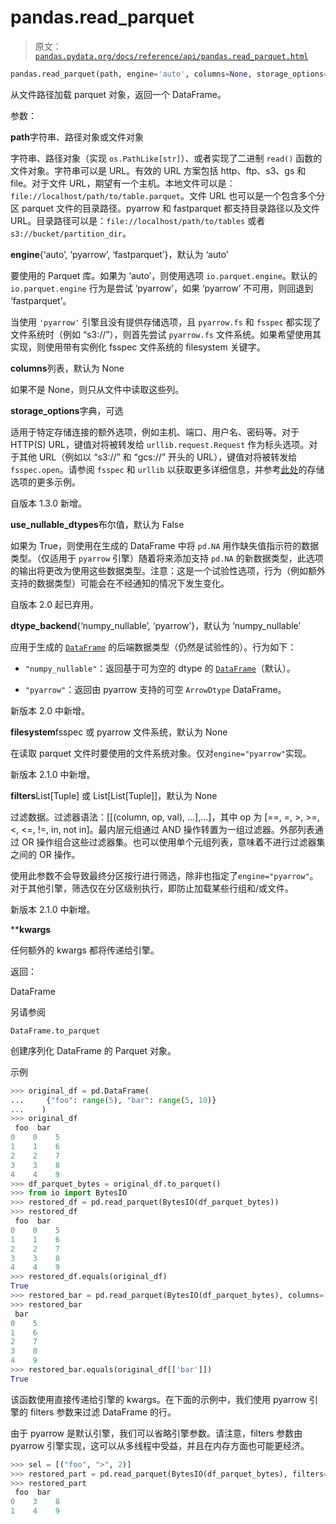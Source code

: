 # pandas.read_parquet

> 原文：[`pandas.pydata.org/docs/reference/api/pandas.read_parquet.html`](https://pandas.pydata.org/docs/reference/api/pandas.read_parquet.html)

```py
pandas.read_parquet(path, engine='auto', columns=None, storage_options=None, use_nullable_dtypes=_NoDefault.no_default, dtype_backend=_NoDefault.no_default, filesystem=None, filters=None, **kwargs)
```

从文件路径加载 parquet 对象，返回一个 DataFrame。

参数：

**path**字符串、路径对象或文件对象

字符串、路径对象（实现 `os.PathLike[str]`）、或者实现了二进制 `read()` 函数的文件对象。字符串可以是 URL。有效的 URL 方案包括 http、ftp、s3、gs 和 file。对于文件 URL，期望有一个主机。本地文件可以是：`file://localhost/path/to/table.parquet`。文件 URL 也可以是一个包含多个分区 parquet 文件的目录路径。pyarrow 和 fastparquet 都支持目录路径以及文件 URL。目录路径可以是：`file://localhost/path/to/tables` 或者 `s3://bucket/partition_dir`。

**engine**{‘auto’, ‘pyarrow’, ‘fastparquet’}，默认为 ‘auto’

要使用的 Parquet 库。如果为 ‘auto’，则使用选项 `io.parquet.engine`。默认的 `io.parquet.engine` 行为是尝试 ‘pyarrow’，如果 ‘pyarrow’ 不可用，则回退到 ‘fastparquet’。

当使用 `'pyarrow'` 引擎且没有提供存储选项，且 `pyarrow.fs` 和 `fsspec` 都实现了文件系统时（例如 “s3://”），则首先尝试 `pyarrow.fs` 文件系统。如果希望使用其实现，则使用带有实例化 fsspec 文件系统的 filesystem 关键字。

**columns**列表，默认为 None

如果不是 None，则只从文件中读取这些列。

**storage_options**字典，可选

适用于特定存储连接的额外选项，例如主机、端口、用户名、密码等。对于 HTTP(S) URL，键值对将被转发给 `urllib.request.Request` 作为标头选项。对于其他 URL（例如以 “s3://” 和 “gcs://” 开头的 URL），键值对将被转发给 `fsspec.open`。请参阅 `fsspec` 和 `urllib` 以获取更多详细信息，并参考[此处](https://pandas.pydata.org/docs/user_guide/io.html?highlight=storage_options#reading-writing-remote-files)的存储选项的更多示例。

自版本 1.3.0 新增。

**use_nullable_dtypes**布尔值，默认为 False

如果为 True，则使用在生成的 DataFrame 中将 `pd.NA` 用作缺失值指示符的数据类型。（仅适用于 `pyarrow` 引擎）随着将来添加支持 `pd.NA` 的新数据类型，此选项的输出将更改为使用这些数据类型。注意：这是一个试验性选项，行为（例如额外支持的数据类型）可能会在不经通知的情况下发生变化。

自版本 2.0 起已弃用。

**dtype_backend**{‘numpy_nullable’, ‘pyarrow’}，默认为 ‘numpy_nullable’

应用于生成的 [`DataFrame`](https://pandas.pydata.org/docs/reference/api/pandas.DataFrame.html#pandas.DataFrame "pandas.DataFrame") 的后端数据类型（仍然是试验性的）。行为如下：

+   `"numpy_nullable"`：返回基于可为空的 dtype 的 [`DataFrame`](https://pandas.pydata.org/docs/reference/api/pandas.DataFrame.html#pandas.DataFrame "pandas.DataFrame")（默认）。

+   `"pyarrow"`：返回由 pyarrow 支持的可空 `ArrowDtype` DataFrame。

新版本 2.0 中新增。

**filesystem**fsspec 或 pyarrow 文件系统，默认为 None

在读取 parquet 文件时要使用的文件系统对象。仅对`engine="pyarrow"`实现。

新版本 2.1.0 中新增。

**filters**List[Tuple] 或 List[List[Tuple]]，默认为 None

过滤数据。过滤器语法：[[(column, op, val), …],…]，其中 op 为 [==, =, >, >=, <, <=, !=, in, not in]。最内层元组通过 AND 操作转置为一组过滤器。外部列表通过 OR 操作组合这些过滤器集。也可以使用单个元组列表，意味着不进行过滤器集之间的 OR 操作。

使用此参数不会导致最终分区按行进行筛选，除非也指定了`engine="pyarrow"`。对于其他引擎，筛选仅在分区级别执行，即防止加载某些行组和/或文件。

新版本 2.1.0 中新增。

****kwargs**

任何额外的 kwargs 都将传递给引擎。

返回：

DataFrame

另请参阅

`DataFrame.to_parquet`

创建序列化 DataFrame 的 Parquet 对象。

示例

```py
>>> original_df = pd.DataFrame(
...     {"foo": range(5), "bar": range(5, 10)}
...    )
>>> original_df
 foo  bar
0    0    5
1    1    6
2    2    7
3    3    8
4    4    9
>>> df_parquet_bytes = original_df.to_parquet()
>>> from io import BytesIO
>>> restored_df = pd.read_parquet(BytesIO(df_parquet_bytes))
>>> restored_df
 foo  bar
0    0    5
1    1    6
2    2    7
3    3    8
4    4    9
>>> restored_df.equals(original_df)
True
>>> restored_bar = pd.read_parquet(BytesIO(df_parquet_bytes), columns=["bar"])
>>> restored_bar
 bar
0    5
1    6
2    7
3    8
4    9
>>> restored_bar.equals(original_df[['bar']])
True 
```

该函数使用直接传递给引擎的 kwargs。在下面的示例中，我们使用 pyarrow 引擎的 filters 参数来过滤 DataFrame 的行。

由于 pyarrow 是默认引擎，我们可以省略引擎参数。请注意，filters 参数由 pyarrow 引擎实现，这可以从多线程中受益，并且在内存方面也可能更经济。

```py
>>> sel = [("foo", ">", 2)]
>>> restored_part = pd.read_parquet(BytesIO(df_parquet_bytes), filters=sel)
>>> restored_part
 foo  bar
0    3    8
1    4    9 
```
